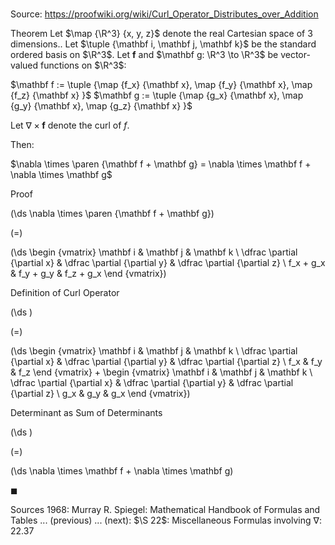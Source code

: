 # 

Source: https://proofwiki.org/wiki/Curl_Operator_Distributes_over_Addition

Theorem
Let $\map {\R^3} {x, y, z}$ denote the real Cartesian space of $3$ dimensions..
Let $\tuple {\mathbf i, \mathbf j, \mathbf k}$ be the standard ordered basis on $\R^3$.
Let $\mathbf f$ and $\mathbf g: \R^3 \to \R^3$ be vector-valued functions on $\R^3$:

$\mathbf f := \tuple {\map {f_x} {\mathbf x}, \map {f_y} {\mathbf x}, \map {f_z} {\mathbf x} }$
$\mathbf g := \tuple {\map {g_x} {\mathbf x}, \map {g_y} {\mathbf x}, \map {g_z} {\mathbf x} }$

Let $\nabla \times \mathbf f$ denote the curl of $f$.

Then:

$\nabla \times \paren {\mathbf f + \mathbf g} = \nabla \times \mathbf f + \nabla \times \mathbf g$


Proof













\(\ds \nabla \times \paren {\mathbf f + \mathbf g}\)

\(=\)







\(\ds \begin {vmatrix} \mathbf i & \mathbf j & \mathbf k \\ \dfrac \partial {\partial x} & \dfrac \partial {\partial y} & \dfrac \partial {\partial z} \\ f_x + g_x & f_y + g_y & f_z + g_x \end {vmatrix}\)





Definition of Curl Operator














\(\ds \)

\(=\)







\(\ds \begin {vmatrix} \mathbf i & \mathbf j & \mathbf k \\ \dfrac \partial {\partial x} & \dfrac \partial {\partial y} & \dfrac \partial {\partial z} \\ f_x & f_y & f_z \end {vmatrix} + \begin {vmatrix} \mathbf i & \mathbf j & \mathbf k \\ \dfrac \partial {\partial x} & \dfrac \partial {\partial y} & \dfrac \partial {\partial z} \\ g_x & g_y & g_x \end {vmatrix}\)





Determinant as Sum of Determinants














\(\ds \)

\(=\)







\(\ds \nabla \times \mathbf f + \nabla \times \mathbf g\)









$\blacksquare$


Sources
1968: Murray R. Spiegel: Mathematical Handbook of Formulas and Tables ... (previous) ... (next): $\S 22$: Miscellaneous Formulas involving $\nabla$: $22.37$




